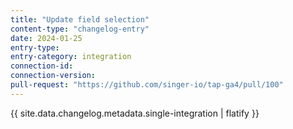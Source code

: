```yaml
---
title: "Update field selection"
content-type: "changelog-entry"
date: 2024-01-25
entry-type: 
entry-category: integration
connection-id: 
connection-version: 
pull-request: "https://github.com/singer-io/tap-ga4/pull/100"
---
```

{{ site.data.changelog.metadata.single-integration | flatify }}